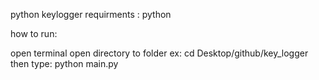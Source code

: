 python keylogger
requirments : python

how to run:

open terminal
open directory to folder ex: cd Desktop/github/key_logger
then type: python main.py